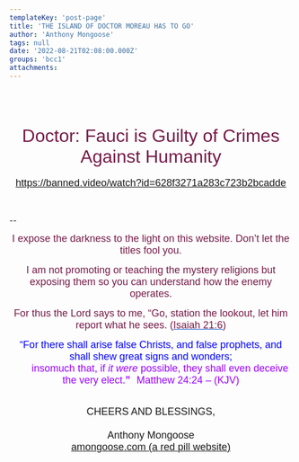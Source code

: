 ```yaml
---
templateKey: 'post-page'
title: 'THE ISLAND OF DOCTOR MOREAU HAS TO GO'
author: 'Anthony Mongoose'
tags: null
date: '2022-08-21T02:08:00.000Z'
groups: 'bcc1'
attachments:
---
```

<html><head></head><body><div dir="ltr"><div class="gmail_default" style="font-family:tahoma,sans-serif;font-size:small;text-align:center"><br></div><div class="gmail_default" style="font-family:tahoma,sans-serif;font-size:small;text-align:center"><br></div><div class="gmail_default" style="font-family:tahoma,sans-serif;font-size:small;text-align:center">
<h1><span style="color:rgb(116,27,71)"><span style="font-weight:normal"><font size="6">Doctor:  Fauci is Guilty of Crimes Against Humanity</font></span></span></h1>

</div><div class="gmail_default" style="font-family:tahoma,sans-serif;text-align:center"><font size="4"><a href="https://banned.video/watch?id=628f3271a283c723b2bcadde" target="_blank">https://banned.video/watch?id=628f3271a283c723b2bcadde</a></font></div><div class="gmail_default" style="font-family:tahoma,sans-serif;font-size:small;text-align:center"><br></div><div class="gmail_default" style="font-family:tahoma,sans-serif;font-size:small;text-align:center"><br clear="all"></div><br>-- <br><div dir="ltr" data-smartmail="gmail_signature"><div dir="ltr"><div><p style="font-family:tahoma,sans-serif;text-align:center;color:rgb(136,136,136)"><span style="color:rgb(116,27,71)"><font size="4" face="tahoma, sans-serif">I expose the darkness to the light on this website. Don’t let the titles fool you.</font></span></p><p style="font-family:tahoma,sans-serif;text-align:center;color:rgb(136,136,136)"><span style="color:rgb(116,27,71)"><font size="4" face="tahoma, sans-serif">I am not promoting or teaching the mystery religions but exposing them so you can understand how the enemy operates.</font></span></p><p style="color:rgb(34,34,34);font-family:tahoma,sans-serif;text-align:center"><font size="4" face="tahoma, sans-serif"><font color="#741b47">For thus the Lord says to me, “Go, station the lookout, let him report what he sees. (</font><a href="https://www.kingjamesbibleonline.org/Isaiah-21-6/" style="color:rgb(17,85,204)" target="_blank"><font color="#741b47">Isaiah 21:6</font></a><font color="#741b47">)</font></font></p><p style="color:rgb(136,136,136)"><span style="font-family:tahoma,sans-serif;text-align:center"><span style="color:rgb(116,27,71)"></span></span></p><p style="color:rgb(34,34,34);font-family:tahoma,sans-serif;text-align:center"><font size="4" face="tahoma, sans-serif"><font color="#741b47"><font size="4" face="tahoma, sans-serif"><font color="#888888"><font size="4" face="tahoma, sans-serif"><font color="#741b47"><font color="#888888"><span style="color:rgb(0,0,255)"><font size="6"><font size="4">“For there shall arise false Christs, and false prophets, and shall shew great signs and wonders;<span></span></font><b><span style="font-size:small"><font size="4"></font><br>&nbsp; &nbsp; &nbsp; &nbsp;&nbsp;&nbsp;<font size="4" face="tahoma, sans-serif"><font color="#888888"><font size="4" face="tahoma, sans-serif"><font color="#741b47"><font color="#888888"><span style="color:rgb(0,0,255)"><font size="6"><b><font size="4"><span style="color:rgb(153,0,255)"><span style="font-weight:normal">insomuch that,</span></span><span></span><span><span style="font-weight:normal">&nbsp;</span></span><span style="color:rgb(153,0,255)"><span></span><span><span style="font-weight:normal"></span></span><span style="font-weight:normal">if&nbsp;</span><i><span style="font-weight:normal">it were</span></i><span style="font-weight:normal">&nbsp;possible</span></span><span><span style="color:rgb(153,0,255)"><span style="font-weight:normal">,</span></span></span><span style="color:rgb(153,0,255)"><span><span style="font-weight:normal">&nbsp;</span></span><span style="font-weight:normal">they shall&nbsp;</span><span><span style="font-weight:normal">even&nbsp;</span></span><span style="font-weight:normal">deceive the very elect.</span></span></font></b><font size="4"><span style="color:rgb(153,0,255)">”</span></font><span style="font-size:small">&nbsp;&nbsp;<span style="color:rgb(153,0,255)">&nbsp;</span></span></font><span style="font-weight:normal"><span style="color:rgb(153,0,255)"><font size="4">Matthew 24:24 – (</font><font size="4"><span style="font-size:small"></span>KJV)</font></span></span></span></font></font></font></font></font></span></b></font></span></font></font></font></font></font></font></font></p></div><div style="text-align:center"><font size="4" face="tahoma, sans-serif"><br></font></div><div style="text-align:center"><font size="4" face="tahoma, sans-serif">CHEERS AND BLESSINGS,</font></div><div style="text-align:center"><font size="4" face="tahoma,sans-serif"><br></font></div><div style="text-align:center"><font size="4" face="tahoma,sans-serif">Anthony Mongoose</font></div><div style="text-align:center"><font face="tahoma,sans-serif"><a href="https://amongoose.com" target="_blank"><font size="4">amongoose.com (a red pill website)</font></a><br></font></div></div></div></div>
</body></html>